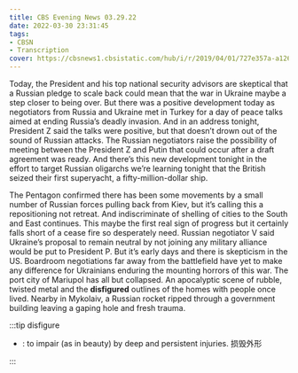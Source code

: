 ```yaml
---
title: CBS Evening News 03.29.22
date: 2022-03-30 23:31:45
tags:
- CBSN
- Transcription
cover: https://cbsnews1.cbsistatic.com/hub/i/r/2019/04/01/727e357a-a126-4138-a2c5-4d3222669d57/thumbnail/640x360/3ff2761028dc5c65cc4f07acd54bcd5c/cbsn2-logo-1920x1080.jpg
---
```

Today, the President and his top national security advisors are skeptical that a Russian pledge to scale back could mean that the war in Ukraine maybe a step closer to being over. But there was a positive development today as negotiators from Russia and Ukraine met in Turkey for a day of peace talks aimed at ending Russia’s deadly invasion. And in an address tonight, President Z said the talks were positive, but that doesn’t drown out of the sound of Russian attacks. The Russian negotiators raise the possibility of meeting between the President Z and Putin that could occur after a draft agreement was ready. And there’s this new development tonight in the effort to target Russian oligarchs we’re learning tonight that the British seized their first superyacht, a fifty-million-dollar ship.

The Pentagon confirmed there has been some movements by a small number of Russian forces pulling back from Kiev, but it’s calling this a repositioning not retreat. And indiscriminate of shelling of cities to the South and East continues. This maybe the first real sign of progress but it certainly falls short of a cease fire so desperately need. Russian negotiator V said Ukraine’s proposal to remain neutral by not joining any military alliance would be put to President P. But it’s early days and there is skepticism in the US. Boardroom negotiations far away from the battlefield have yet to make any difference for Ukrainians enduring the mounting horrors of this war. The port city of Mariupol has all but collapsed. An apocalyptic scene of rubble, twisted metal and the **disfigured** outlines of the homes with people once lived. Nearby in Mykolaiv, a Russian rocket ripped through a government building leaving a gaping hole and fresh trauma. 

:::tip disfigure

- : to impair (as in beauty) by deep and persistent injuries. 损毁外形
  
:::
